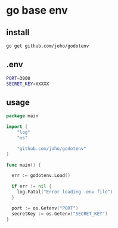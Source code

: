 # go base env

## install

```sh
go get github.com/joho/godotenv
```

## .env

```sh
PORT=3000
SECRET_KEY=XXXXX
```

## usage

```go
package main

import (
    "log"
    "os"

    "github.com/joho/godotenv"
)

func main() {

  err := godotenv.Load()

  if err != nil {
    log.Fatal("Error loading .env file")
  }

  port := os.Getenv("PORT")
  secretKey := os.Getenv("SECRET_KEY")
}
```
